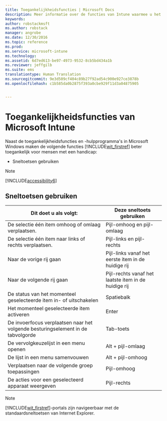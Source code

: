 ```yaml
---
title: Toegankelijkheidsfuncties | Microsoft Docs
description: Meer informatie over de functies van Intune waarmee u het programma beter toegankelijk kunt maken voor mensen met een handicap.
keywords: 
author: robstackmsft
ms.author: robstack
manager: angrobe
ms.date: 12/30/2016
ms.topic: reference
ms.prod: 
ms.service: microsoft-intune
ms.technology: 
ms.assetid: 6d7ed613-be97-4973-9532-8cb5bd434a1b
ms.reviewer: jeffgilb
ms.suite: ems
translationtype: Human Translation
ms.sourcegitcommit: 9e3d509cf404c89b27f92ad54c900e927ce3878b
ms.openlocfilehash: c1b585da0b2875f393a0cbe929f11d3a04875905


---
```


# <a name="accessibility-features-of-microsoft-intune"></a>Toegankelijkheidsfuncties van Microsoft Intune
Naast de toegankelijkheidsfuncties en -hulpprogramma's in Microsoft Windows maken de volgende functies [!INCLUDE[wit_firstref](./includes/wit_firstref_md.md)] beter toegankelijk voor mensen met een handicap:

-   Sneltoetsen gebruiken

> [!NOTE]
> [!INCLUDE[accessibility6](./includes/accessibility6_md.md)]

## <a name="using-keyboard-shortcuts"></a>Sneltoetsen gebruiken

|Dit doet u als volgt:|Deze sneltoets gebruiken|
|--------------|------------------------------|
|De selectie één item omhoog of omlaag verplaatsen.|Pijl-omhoog en pijl-omlaag|
|De selectie één item naar links of rechts verplaatsen.|Pijl-links en pijl-rechts|
|Naar de vorige rij gaan|Pijl-links vanaf het eerste item in de huidige rij|
|Naar de volgende rij gaan|Pijl-rechts vanaf het laatste item in de huidige rij|
|De status van het momenteel geselecteerde item in- of uitschakelen|Spatiebalk|
|Het momenteel geselecteerde item activeren|Enter|
|De invoerfocus verplaatsen naar het volgende besturingselement in de tabvolgorde|Tab-toets|
|De vervolgkeuzelijst in een menu openen|Alt + pijl-omlaag|
|De lijst in een menu samenvouwen|Alt + pijl-omhoog|
|Verplaatsen naar de volgende groep toepassingen|Pijl-omhoog|
|De acties voor een geselecteerd apparaat weergeven|Pijl-rechts|
> [!NOTE]
> [!INCLUDE[wit_firstref](./includes/wit_firstref_md.md)]-portals zijn navigeerbaar met de standaardsneltoetsen van Internet Explorer.



<!--HONumber=Dec16_HO5-->


